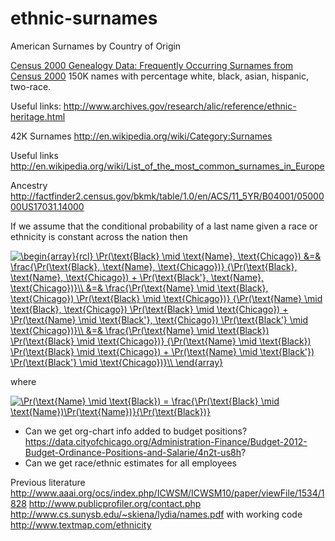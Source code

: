 ethnic-surnames
===============

American Surnames by Country of Origin


[Census 2000 Genealogy Data: Frequently Occurring Surnames from Census 2000](http://www.census.gov/genealogy/www/data/2000surnames/index.html) 150K names with percentage white, black, asian, hispanic, two-race.

Useful links: http://www.archives.gov/research/alic/reference/ethnic-heritage.html

42K Surnames http://en.wikipedia.org/wiki/Category:Surnames

Useful links http://en.wikipedia.org/wiki/List_of_the_most_common_surnames_in_Europe

Ancestry http://factfinder2.census.gov/bkmk/table/1.0/en/ACS/11_5YR/B04001/0500000US17031.14000

If we assume that the conditional probability of a last name given a race or ethnicity is constant across the nation then

<a href="http://www.codecogs.com/eqnedit.php?latex=\begin{array}{rcl}&space;\Pr(\text{Black}&space;\mid&space;\text{Name},&space;\text{Chicago})&space;&=&&space;\frac{\Pr(\text{Black},&space;\text{Name},&space;\text{Chicago})}&space;{\Pr(\text{Black},&space;\text{Name},&space;\text{Chicago})&space;&plus;&space;\Pr(\text{Black'},&space;\text{Name},&space;\text{Chicago})}\\&space;&=&&space;\frac{\Pr(\text{Name}&space;\mid&space;\text{Black},&space;\text{Chicago})&space;\Pr(\text{Black}&space;\mid&space;\text{Chicago})}&space;{\Pr(\text{Name}&space;\mid&space;\text{Black},&space;\text{Chicago})&space;\Pr(\text{Black}&space;\mid&space;\text{Chicago})&space;&plus;&space;\Pr(\text{Name}&space;\mid&space;\text{Black'},&space;\text{Chicago})&space;\Pr(\text{Black'}&space;\mid&space;\text{Chicago})}\\&space;&=&&space;\frac{\Pr(\text{Name}&space;\mid&space;\text{Black})&space;\Pr(\text{Black}&space;\mid&space;\text{Chicago})}&space;{\Pr(\text{Name}&space;\mid&space;\text{Black})&space;\Pr(\text{Black}&space;\mid&space;\text{Chicago})&space;&plus;&space;\Pr(\text{Name}&space;\mid&space;\text{Black'})&space;\Pr(\text{Black'}&space;\mid&space;\text{Chicago})}\\&space;\end{array}" target="_blank"><img src="http://latex.codecogs.com/gif.latex?\begin{array}{rcl}&space;\Pr(\text{Black}&space;\mid&space;\text{Name},&space;\text{Chicago})&space;&=&&space;\frac{\Pr(\text{Black},&space;\text{Name},&space;\text{Chicago})}&space;{\Pr(\text{Black},&space;\text{Name},&space;\text{Chicago})&space;&plus;&space;\Pr(\text{Black'},&space;\text{Name},&space;\text{Chicago})}\\&space;&=&&space;\frac{\Pr(\text{Name}&space;\mid&space;\text{Black},&space;\text{Chicago})&space;\Pr(\text{Black}&space;\mid&space;\text{Chicago})}&space;{\Pr(\text{Name}&space;\mid&space;\text{Black},&space;\text{Chicago})&space;\Pr(\text{Black}&space;\mid&space;\text{Chicago})&space;&plus;&space;\Pr(\text{Name}&space;\mid&space;\text{Black'},&space;\text{Chicago})&space;\Pr(\text{Black'}&space;\mid&space;\text{Chicago})}\\&space;&=&&space;\frac{\Pr(\text{Name}&space;\mid&space;\text{Black})&space;\Pr(\text{Black}&space;\mid&space;\text{Chicago})}&space;{\Pr(\text{Name}&space;\mid&space;\text{Black})&space;\Pr(\text{Black}&space;\mid&space;\text{Chicago})&space;&plus;&space;\Pr(\text{Name}&space;\mid&space;\text{Black'})&space;\Pr(\text{Black'}&space;\mid&space;\text{Chicago})}\\&space;\end{array}" title="\begin{array}{rcl} \Pr(\text{Black} \mid \text{Name}, \text{Chicago}) &=& \frac{\Pr(\text{Black}, \text{Name}, \text{Chicago})} {\Pr(\text{Black}, \text{Name}, \text{Chicago}) + \Pr(\text{Black'}, \text{Name}, \text{Chicago})}\\ &=& \frac{\Pr(\text{Name} \mid \text{Black}, \text{Chicago}) \Pr(\text{Black} \mid \text{Chicago})} {\Pr(\text{Name} \mid \text{Black}, \text{Chicago}) \Pr(\text{Black} \mid \text{Chicago}) + \Pr(\text{Name} \mid \text{Black'}, \text{Chicago}) \Pr(\text{Black'} \mid \text{Chicago})}\\ &=& \frac{\Pr(\text{Name} \mid \text{Black}) \Pr(\text{Black} \mid \text{Chicago})} {\Pr(\text{Name} \mid \text{Black}) \Pr(\text{Black} \mid \text{Chicago}) + \Pr(\text{Name} \mid \text{Black'}) \Pr(\text{Black'} \mid \text{Chicago})}\\ \end{array}" /></a>

where 

<a href="http://www.codecogs.com/eqnedit.php?latex=\Pr(\text{Name}&space;\mid&space;\text{Black})&space;=&space;\frac{\Pr(\text{Black}&space;\mid&space;\text{Name})\Pr(\text{Name})}{\Pr(\text{Black})}" target="_blank"><img src="http://latex.codecogs.com/gif.latex?\Pr(\text{Name}&space;\mid&space;\text{Black})&space;=&space;\frac{\Pr(\text{Black}&space;\mid&space;\text{Name})\Pr(\text{Name})}{\Pr(\text{Black})}" title="\Pr(\text{Name} \mid \text{Black}) = \frac{\Pr(\text{Black} \mid \text{Name})\Pr(\text{Name})}{\Pr(\text{Black})}" /></a>

* Can we get org-chart info added to budget positions? https://data.cityofchicago.org/Administration-Finance/Budget-2012-Budget-Ordinance-Positions-and-Salarie/4n2t-us8h?
* Can we get race/ethnic estimates for all employees

Previous literature
http://www.aaai.org/ocs/index.php/ICWSM/ICWSM10/paper/viewFile/1534/1828
http://www.publicprofiler.org/contact.php
http://www.cs.sunysb.edu/~skiena/lydia/names.pdf with working code http://www.textmap.com/ethnicity
